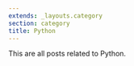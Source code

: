 ```yaml
---
extends: _layouts.category
section: category
title: Python
---
```


This are all posts related to Python.
